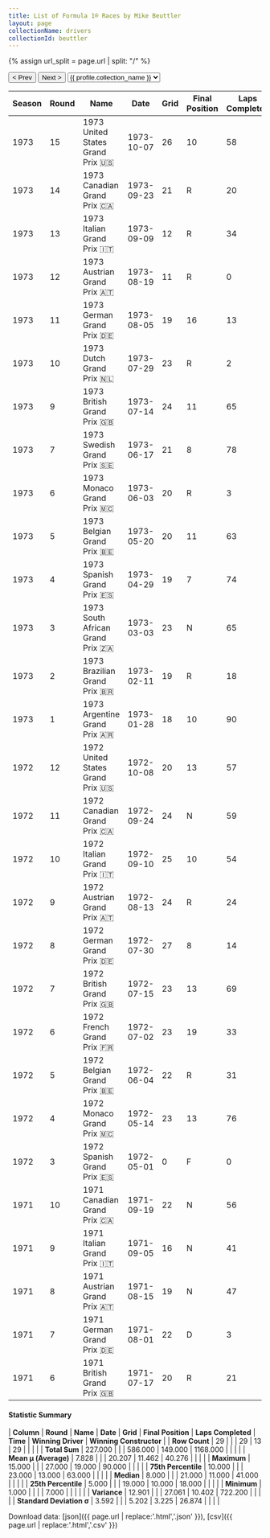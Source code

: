 ```yaml
---
title: List of Formula 1® Races by Mike Beuttler
layout: page
collectionName: drivers
collectionId: beuttler
---
```


{% assign url_split = page.url | split: "/" %}
<div id="collection-navigation">
<button onclick="selector.options[selector.selectedIndex-1].value && (window.location = selector.options[selector.selectedIndex-1].value);">&lt; Prev</button>
<button onclick="selector.options[selector.selectedIndex+1].value && (window.location = selector.options[selector.selectedIndex+1].value);">Next &gt;</button>
<select id="selector" onchange="this.options[this.selectedIndex].value && (window.location = this.options[this.selectedIndex].value);">
  {% for collectionId in site.data[page.collectionName].refs %}
    {% if collectionId == page.collectionId %}
      {% assign selected = "selected" %}
    {% else %}
      {% assign selected = "" %}
    {% endif %}
    {% assign profile = site.data[page.collectionName][collectionId].profile %}
    <option value="/f1/{{ page.collectionName }}/{{ collectionId }}/{{ url_split[4] }}" {{ selected }}>{{ profile.collection_name }}</option>
  {% endfor %}
</select>
</div>

| Season | Round | Name | Date | Grid | Final Position | Laps Completed | Time | Winning Driver | Winning Constructor |
|--|--|--|--|--|--|--|--|--|--|
| 1973 | 15 | 1973 United States Grand Prix 🇺🇸 | 1973-10-07 | 26 | 10 | 58 |   | Ronnie Peterson 🇸🇪 | Team Lotus 🇬🇧 |
| 1973 | 14 | 1973 Canadian Grand Prix 🇨🇦 | 1973-09-23 | 21 | R | 20 |   | Peter Revson 🇺🇸 | McLaren 🇬🇧 |
| 1973 | 13 | 1973 Italian Grand Prix 🇮🇹 | 1973-09-09 | 12 | R | 34 |   | Ronnie Peterson 🇸🇪 | Team Lotus 🇬🇧 |
| 1973 | 12 | 1973 Austrian Grand Prix 🇦🇹 | 1973-08-19 | 11 | R | 0 |   | Ronnie Peterson 🇸🇪 | Team Lotus 🇬🇧 |
| 1973 | 11 | 1973 German Grand Prix 🇩🇪 | 1973-08-05 | 19 | 16 | 13 |   | Jackie Stewart 🇬🇧 | Tyrrell 🇬🇧 |
| 1973 | 10 | 1973 Dutch Grand Prix 🇳🇱 | 1973-07-29 | 23 | R | 2 |   | Jackie Stewart 🇬🇧 | Tyrrell 🇬🇧 |
| 1973 | 9 | 1973 British Grand Prix 🇬🇧 | 1973-07-14 | 24 | 11 | 65 |   | Peter Revson 🇺🇸 | McLaren 🇬🇧 |
| 1973 | 7 | 1973 Swedish Grand Prix 🇸🇪 | 1973-06-17 | 21 | 8 | 78 |   | Denny Hulme 🇳🇿 | McLaren 🇬🇧 |
| 1973 | 6 | 1973 Monaco Grand Prix 🇲🇨 | 1973-06-03 | 20 | R | 3 |   | Jackie Stewart 🇬🇧 | Tyrrell 🇬🇧 |
| 1973 | 5 | 1973 Belgian Grand Prix 🇧🇪 | 1973-05-20 | 20 | 11 | 63 |   | Jackie Stewart 🇬🇧 | Tyrrell 🇬🇧 |
| 1973 | 4 | 1973 Spanish Grand Prix 🇪🇸 | 1973-04-29 | 19 | 7 | 74 |   | Emerson Fittipaldi 🇧🇷 | Team Lotus 🇬🇧 |
| 1973 | 3 | 1973 South African Grand Prix 🇿🇦 | 1973-03-03 | 23 | N | 65 |   | Jackie Stewart 🇬🇧 | Tyrrell 🇬🇧 |
| 1973 | 2 | 1973 Brazilian Grand Prix 🇧🇷 | 1973-02-11 | 19 | R | 18 |   | Emerson Fittipaldi 🇧🇷 | Team Lotus 🇬🇧 |
| 1973 | 1 | 1973 Argentine Grand Prix 🇦🇷 | 1973-01-28 | 18 | 10 | 90 |   | Emerson Fittipaldi 🇧🇷 | Team Lotus 🇬🇧 |
| 1972 | 12 | 1972 United States Grand Prix 🇺🇸 | 1972-10-08 | 20 | 13 | 57 |   | Jackie Stewart 🇬🇧 | Tyrrell 🇬🇧 |
| 1972 | 11 | 1972 Canadian Grand Prix 🇨🇦 | 1972-09-24 | 24 | N | 59 |   | Jackie Stewart 🇬🇧 | Tyrrell 🇬🇧 |
| 1972 | 10 | 1972 Italian Grand Prix 🇮🇹 | 1972-09-10 | 25 | 10 | 54 |   | Emerson Fittipaldi 🇧🇷 | Team Lotus 🇬🇧 |
| 1972 | 9 | 1972 Austrian Grand Prix 🇦🇹 | 1972-08-13 | 24 | R | 24 |   | Emerson Fittipaldi 🇧🇷 | Team Lotus 🇬🇧 |
| 1972 | 8 | 1972 German Grand Prix 🇩🇪 | 1972-07-30 | 27 | 8 | 14 | +5:10.7 | Jacky Ickx 🇧🇪 | Ferrari 🇮🇹 |
| 1972 | 7 | 1972 British Grand Prix 🇬🇧 | 1972-07-15 | 23 | 13 | 69 |   | Emerson Fittipaldi 🇧🇷 | Team Lotus 🇬🇧 |
| 1972 | 6 | 1972 French Grand Prix 🇫🇷 | 1972-07-02 | 23 | 19 | 33 |   | Jackie Stewart 🇬🇧 | Tyrrell 🇬🇧 |
| 1972 | 5 | 1972 Belgian Grand Prix 🇧🇪 | 1972-06-04 | 22 | R | 31 |   | Emerson Fittipaldi 🇧🇷 | Team Lotus 🇬🇧 |
| 1972 | 4 | 1972 Monaco Grand Prix 🇲🇨 | 1972-05-14 | 23 | 13 | 76 |   | Jean-Pierre Beltoise 🇫🇷 | BRM 🇬🇧 |
| 1972 | 3 | 1972 Spanish Grand Prix 🇪🇸 | 1972-05-01 | 0 | F | 0 |   | Emerson Fittipaldi 🇧🇷 | Team Lotus 🇬🇧 |
| 1971 | 10 | 1971 Canadian Grand Prix 🇨🇦 | 1971-09-19 | 22 | N | 56 |   | Jackie Stewart 🇬🇧 | Tyrrell 🇬🇧 |
| 1971 | 9 | 1971 Italian Grand Prix 🇮🇹 | 1971-09-05 | 16 | N | 41 |   | Peter Gethin 🇬🇧 | BRM 🇬🇧 |
| 1971 | 8 | 1971 Austrian Grand Prix 🇦🇹 | 1971-08-15 | 19 | N | 47 |   | Jo Siffert 🇨🇭 | BRM 🇬🇧 |
| 1971 | 7 | 1971 German Grand Prix 🇩🇪 | 1971-08-01 | 22 | D | 3 |   | Jackie Stewart 🇬🇧 | Tyrrell 🇬🇧 |
| 1971 | 6 | 1971 British Grand Prix 🇬🇧 | 1971-07-17 | 20 | R | 21 |   | Jackie Stewart 🇬🇧 | Tyrrell 🇬🇧 |

#### Statistic Summary

| **Column** | **Round** | **Name** | **Date** | **Grid** | **Final Position** | **Laps Completed** | **Time** | **Winning Driver** | **Winning Constructor** |
| **Row Count** | 29 |  |  | 29 | 13 | 29 |  |  |  |
| **Total Sum** | 227.000 |  |  | 586.000 | 149.000 | 1168.000 |  |  |  |
| **Mean μ (Average)** | 7.828 |  |  | 20.207 | 11.462 | 40.276 |  |  |  |
| **Maximum** | 15.000 |  |  | 27.000 | 19.000 | 90.000 |  |  |  |
| **75th Percentile** | 10.000 |  |  | 23.000 | 13.000 | 63.000 |  |  |  |
| **Median** | 8.000 |  |  | 21.000 | 11.000 | 41.000 |  |  |  |
| **25th Percentile** | 5.000 |  |  | 19.000 | 10.000 | 18.000 |  |  |  |
| **Minimum** | 1.000 |  |  |  | 7.000 |  |  |  |  |
| **Variance** | 12.901 |  |  | 27.061 | 10.402 | 722.200 |  |  |  |
| **Standard Deviation σ** | 3.592 |  |  | 5.202 | 3.225 | 26.874 |  |  |  |

Download data: [json]({{ page.url | replace:'.html','.json' }}), [csv]({{ page.url | replace:'.html','.csv' }})
